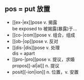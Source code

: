 ## pos = put 放置

- [[ex-|ex]]pose v. 揭露  
    be exposed to 被揭露(暴露)于...
- [[co-|com]]pose v. 组合，组成
- [[ob-|op]]pose v. 反对
- [[dis-|dis]]pose v. 处理  
    dis = apart
- [[pro-|pro]]pose v. 提议，求婚  
    propos[[-al|al]] n. 提议
- posit[[-ion|ion]] n. 位置，v. 安置